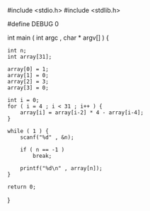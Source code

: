 #include <stdio.h>
#include <stdlib.h>

#define DEBUG 0

int main ( int argc , char * argv[] ) {

	int n;
	int array[31];

	array[0] = 1;
	array[1] = 0;
	array[2] = 3;
	array[3] = 0;

	int i = 0;
	for ( i = 4 ; i < 31 ; i++ ) {
		array[i] = array[i-2] * 4 - array[i-4];
	}

	while ( 1 ) {
		scanf("%d" , &n);

		if ( n == -1 )
			break;

		printf("%d\n" , array[n]);
	}

	return 0;
}
